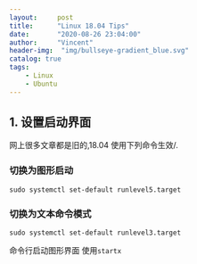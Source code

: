 ```yaml
---
layout:     post
title:      "Linux 18.04 Tips"
date:       "2020-08-26 23:04:00"
author:     "Vincent"
header-img:  "img/bullseye-gradient_blue.svg"
catalog: true
tags:
    - Linux
    - Ubuntu
---
```


## 1. 设置启动界面

网上很多文章都是旧的,18.04 使用下列命令生效/.

### 切换为图形启动

```sudo systemctl set-default runlevel5.target```

### 切换为文本命令模式

```sudo systemctl set-default runlevel3.target```

命令行启动图形界面 使用```startx```






